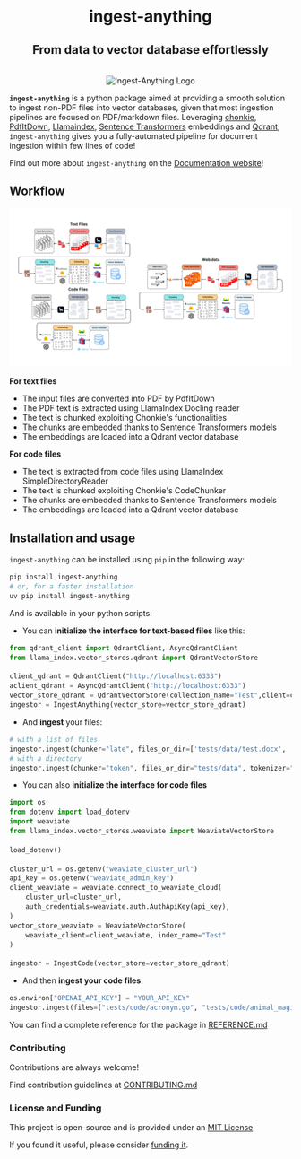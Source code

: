 <div align="center">
<h1>ingest-anything</h1>
<h2>From data to vector database effortlessly</h2>
</div>
<br>
<div align="center">
    <img src="https://raw.githubusercontent.com/AstraBert/ingest-anything/main/logo.png" alt="Ingest-Anything Logo">
</div>


**`ingest-anything`** is a python package aimed at providing a smooth solution to ingest non-PDF files into vector databases, given that most ingestion pipelines are focused on PDF/markdown files. Leveraging [chonkie](https://docs.chonkie.ai/getting-started/introduction), [PdfItDown](https://github.com/AstraBert/PdfItDown), [Llamaindex](https://www.llamaindex.ai), [Sentence Transformers](https://sbert.net) embeddings and [Qdrant](https://qdrant.tech), `ingest-anything` gives you a fully-automated pipeline for document ingestion within few lines of code!

Find out more about `ingest-anything` on the [Documentation website](https://pdfitdown.eu/built-with-pdfitdown/ingest-anything)!

## Workflow

<div align="center">
    <img src="https://raw.githubusercontent.com/AstraBert/ingest-anything/main/workflow.png" alt="Ingest-Anything Workflow">
</div>

**For text files**

- The input files are converted into PDF by PdfItDown
- The PDF text is extracted using LlamaIndex Docling reader
- The text is chunked exploiting Chonkie's functionalities
- The chunks are embedded thanks to Sentence Transformers models
- The embeddings are loaded into a Qdrant vector database

**For code files**
- The text is extracted from code files using LlamaIndex SimpleDirectoryReader
- The text is chunked exploiting Chonkie's CodeChunker
- The chunks are embedded thanks to Sentence Transformers models
- The embeddings are loaded into a Qdrant vector database

## Installation and usage

`ingest-anything` can be installed using `pip` in the following way:

```bash
pip install ingest-anything
# or, for a faster installation
uv pip install ingest-anything
```

And is available in your python scripts:

- You can **initialize the interface for text-based files** like this:

```python
from qdrant_client import QdrantClient, AsyncQdrantClient
from llama_index.vector_stores.qdrant import QdrantVectorStore

client_qdrant = QdrantClient("http://localhost:6333")
aclient_qdrant = AsyncQdrantClient("http://localhost:6333")
vector_store_qdrant = QdrantVectorStore(collection_name="Test",client=client_qdrant, aclient=aclient_qdrant)
ingestor = IngestAnything(vector_store=vector_store_qdrant)
```

- And **ingest** your files:

```python
# with a list of files
ingestor.ingest(chunker="late", files_or_dir=['tests/data/test.docx', 'tests/data/test0.png', 'tests/data/test1.csv', 'tests/data/test2.json', 'tests/data/test3.md', 'tests/data/test4.xml', 'tests/data/test5.zip'], embedding_model="sentence-transformers/all-MiniLM-L6-v2")
# with a directory
ingestor.ingest(chunker="token", files_or_dir="tests/data", tokenizer="gpt2", embedding_model="sentence-transformers/all-MiniLM-L6-v2")
```

- You can also **initialize the interface for code files** 

```python
import os
from dotenv import load_dotenv
import weaviate
from llama_index.vector_stores.weaviate import WeaviateVectorStore

load_dotenv()

cluster_url = os.getenv("weaviate_cluster_url")
api_key = os.getenv("weaviate_admin_key")
client_weaviate = weaviate.connect_to_weaviate_cloud(
    cluster_url=cluster_url,
    auth_credentials=weaviate.auth.AuthApiKey(api_key),
)
vector_store_weaviate = WeaviateVectorStore(
    weaviate_client=client_weaviate, index_name="Test"
)

ingestor = IngestCode(vector_store=vector_store_qdrant)
```

- And then **ingest your code files**:

```python
os.environ["OPENAI_API_KEY"] = "YOUR_API_KEY"
ingestor.ingest(files=["tests/code/acronym.go", "tests/code/animal_magic.go", "tests/code/atbash_cipher_test.go"], embedding_model="text-embedding-3-small", language="go")
```

You can find a complete reference for the package in [REFERENCE.md](https://github.com/AstraBert/ingest-anything/tree/main/REFERENCE.md)

### Contributing

Contributions are always welcome!

Find contribution guidelines at [CONTRIBUTING.md](https://github.com/AstraBert/ingest-anything/tree/main/CONTRIBUTING.md)

### License and Funding

This project is open-source and is provided under an [MIT License](https://github.com/AstraBert/ingest-anything/tree/main/LICENSE).

If you found it useful, please consider [funding it](https://github.com/sponsors/AstraBert).